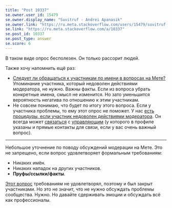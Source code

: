 ```yaml
---
title: "Post 10337"
se.owner.user_id: 15479
se.owner.display_name: "Suvitruf - Andrei Apanasik"
se.owner.link: "https://ru.meta.stackoverflow.com/users/15479/suvitruf-andrei-apanasik"
se.link: "https://ru.meta.stackoverflow.com/a/10337"
se.post_id: 10337
se.post_type: answer
se.score: 6
---
```

<p>В таком виде опрос бесполезен. Он только рассорит людей.</p>

<p>Также хочу напомнить ещё раз:</p>

<ul>
<li><a href="https://ru.meta.stackoverflow.com/q/4790/15479">Следует ли обращаться к участникам по имени в вопросах на Мете?</a> Упоминание участника, который недоволен действиями модератора, не нужно. Важны факты. Если из вопроса убрать конкретные имена, смысл не изменится. Но зато уменьшится вероятность негатива по отношению к этим участникам.</li>
<li>Не совсем понимаю, что будет по итогу этого вопроса. Если у участника проблемы, то ему этот опрос не поможет. У нас <a href="https://ru.meta.stackoverflow.com/q/9800/15479">есть процедуры, если участник недоволен действиями модератора</a>. Он всегда может <a href="https://ru.meta.stackoverflow.com/contact">связаться</a> с <a href="https://ru.meta.stackoverflow.com/users/6/nicolas-chabanovsky?tab=profile">управляющим</a> (у которого в профиле указаны и прямые контакты для связи, если у вас очень важный вопрос).</li>
</ul>

<hr>

<p>Небольшое уточнение по поводу обсуждений модерации на Мете. Это не запрещено, если вопрос удовлетворяет формальным требованиям:</p>

<ul>
<li>Никаких имён.</li>
<li>Никаких нападок на других участников.</li>
<li><strong>Пруфы/ссылки/факты</strong>.</li>
</ul>

<p><a href="https://ru.meta.stackoverflow.com/q/10327/15479">Этот вопрос</a> требованиям не удовлетворял, поэтому и был закрыт участниками. Но это не значит, что не нужно обсуждать проблемы сообщества. Нужно. Но давайте сдерживать эмоции и обсуждать всё как профессионалы.</p>
